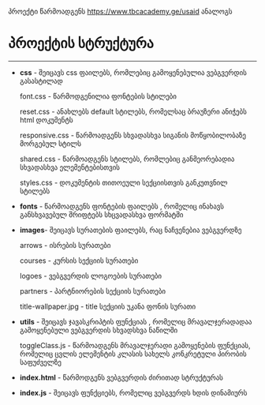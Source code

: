 პროექტი წარმოადგენს https://www.tbcacademy.ge/usaid ანალოგს
# პროექტის სტრუქტურა
---
* **css**  - შეიცავს css ფაილებს, რომლებიც გამოყენებულია ვებგვერდის გასასტილად 
 
  font.css  - წარმოდგენილია ფონტების სტილები
  
  reset.css - ანახლებს default სტილებს, რომელსაც ბრაუზერი ანიჭებს html დოკუმენტს
  
  responsive.css - წარმოადგენს სხვადასხვა სიგანის მოწყობილობაზე მორგებულ სტილს
  
  shared.css - წარმოადგენს სტილებს, რომლებიც განმეორებადია სხვადასხვა ელემენტებისთვის
  
  styles.css - დოკუმენტის თითოეული სექციისთვის განკუთვნილ სტილებს  

* **fonts** - წარმოადგენს ფონტების ფაილებს , რომელიც ინახავს განსხვავებულ შრიფტებს სხცვადასხვა ფორმატში

* **images**- შეიცავს სურათების ფაილებს, რაც ნაჩვენებია ვებგვერდზე

   arrows - ისრების სურათები
   
   courses - კურსის სექციის სურათები
   
   logoes - ვებგვერდის ლოგოების სურათები
   
   partners - პარტნიორების სექციის სურათები
   
   title-wallpaper.jpg -  title სექციის უკანა ფონის სურათი 
   
* **utils**  - შეიცავს  ჯავასკრიპტის ფუნქციას , რომელიც მრავალჯერადადაა გამოყენებული ვებგვერდის სხვადსხვა ნაწილში 

  toggleClass.js  - წარმოადგენს მრავალჯერადი გამოყენების ფუნქციას, რომელიც ცვლის ელემენტის კლასის სახელს კონკრეტული პირობის საფუძველზე
  
* **index.html** - წარმოდგენს ვებგვერდის ძირითად სტრუქტურას

* **index.js** - შეიცავს ფუნქციებს, რომელიც ვებგვერდს ხდის დინამიურს

